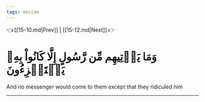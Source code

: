 ```yaml
---
tags: meccan
---
```


👈 [[15-10.md|Prev]] | [[15-12.md|Next]] 👉

# وَمَا يَأۡتِيهِم مِّن رَّسُولٍ إِلَّا كَانُواْ بِهِۦ يَسۡتَهۡزِءُونَ

And no messenger would come to them except that they ridiculed him

---

